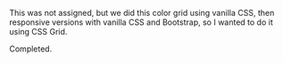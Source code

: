 This was not assigned, but we did this color grid using vanilla CSS, then responsive versions
with vanilla CSS and Bootstrap, so I wanted to do it using CSS Grid.

Completed.